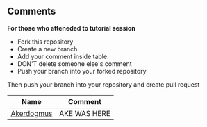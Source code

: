 ## Comments

**For those who atteneded to tutorial session**

- Fork this repository
-  Create a new branch
-  Add your comment inside table. 
-  DON'T delete someone else's comment 
-  Push your branch into your forked repository

Then push your branch into your repository and create pull request

| Name      | Comment |
| ----------- | ----------- |
| [Akerdogmus](https://github.com/Akerdogmus) | AKE WAS HERE |
